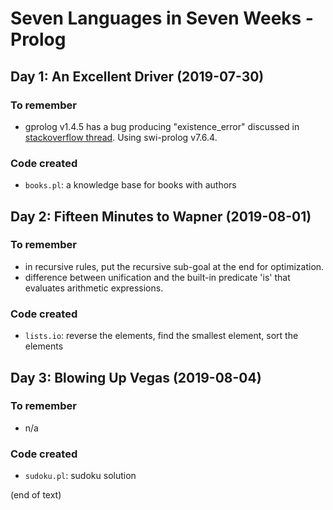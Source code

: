 # Seven Languages in Seven Weeks - Prolog

## Day 1: An Excellent Driver (2019-07-30)

### To remember

- gprolog v1.4.5 has a bug producing "existence_error" discussed in [stackoverflow thread](https://stackoverflow.com/questions/47107786/prolog-existence-error-procedure-in-basic-example). Using swi-prolog v7.6.4.

### Code created

- `books.pl`: a knowledge base for books with authors

## Day 2: Fifteen Minutes to Wapner (2019-08-01)

### To remember

- in recursive rules, put the recursive sub-goal at the end for optimization.
- difference between unification and the built-in predicate 'is' that evaluates arithmetic expressions.

### Code created

- `lists.io`: reverse the elements, find the smallest element, sort the elements

## Day 3: Blowing Up Vegas (2019-08-04)

### To remember

- n/a

### Code created

- `sudoku.pl`: sudoku solution

(end of text)

